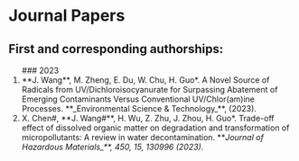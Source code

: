 # Journal Papers    

## First and corresponding authorships:      

<ol>
### 2023
<li>**J. Wang**, M. Zheng, E. Du, W. Chu, H. Guo*. <ahref="https://pubs.acs.org/doi/abs/10.1021/acs.est.2c06327" target="_blank">A Novel Source of Radicals from UV/Dichloroisocyanurate for Surpassing Abatement of Emerging Contaminants Versus Conventional UV/Chlor(am)ine Processes</a>. **_Environmental Science & Technology_**, (2023).</li>


<li>X. Chen#, **J. Wang#**, H. Wu, Z. Zhu, J. Zhou, H. Guo*. <ahref="https://www.sciencedirect.com/science/article/pii/S0304389423002789" target="_blank">Trade-off effect of dissolved organic matter on degradation and transformation of micropollutants: A review in water decontamination</a>. **<em>Journal of Hazardous Materials_**, 450, 15, 130996 (2023).</li>



</ol>
